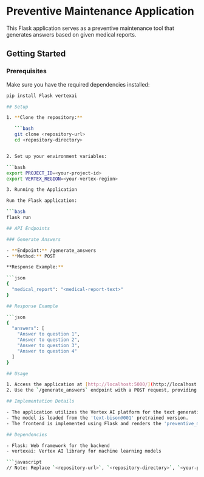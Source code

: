 # Preventive Maintenance Application

This Flask application serves as a preventive maintenance tool that generates answers based on given medical reports.

## Getting Started

### Prerequisites

Make sure you have the required dependencies installed:

```bash
pip install Flask vertexai

## Setup

1. **Clone the repository:**

   ```bash
   git clone <repository-url>
   cd <repository-directory>


2. Set up your environment variables:

```bash
export PROJECT_ID=<your-project-id>
export VERTEX_REGION=<your-vertex-region>

3. Running the Application

Run the Flask application:

```bash
flask run

## API Endpoints

### Generate Answers

- **Endpoint:** /generate_answers
- **Method:** POST

**Response Example:**

```json
{
  "medical_report": "<medical-report-text>"
}

## Response Example

```json
{
  "answers": [
    "Answer to question 1",
    "Answer to question 2",
    "Answer to question 3",
    "Answer to question 4"
  ]
}

## Usage

1. Access the application at [http://localhost:5000/](http://localhost:5000/).
2. Use the `/generate_answers` endpoint with a POST request, providing the medical report text to generate answers.

## Implementation Details

- The application utilizes the Vertex AI platform for the text generation model.
- The model is loaded from the 'text-bison@001' pretrained version.
- The frontend is implemented using Flask and renders the 'preventive_maintainance.html' template.

## Dependencies

- Flask: Web framework for the backend
- vertexai: Vertex AI library for machine learning models

```javascript
// Note: Replace `<repository-url>`, `<repository-directory>`, `<your-project-id>`, `<your-vertex-region>`, and `<medical-report-text>` with your actual values. Adjust the formatting and content as needed for your specific documentation.
